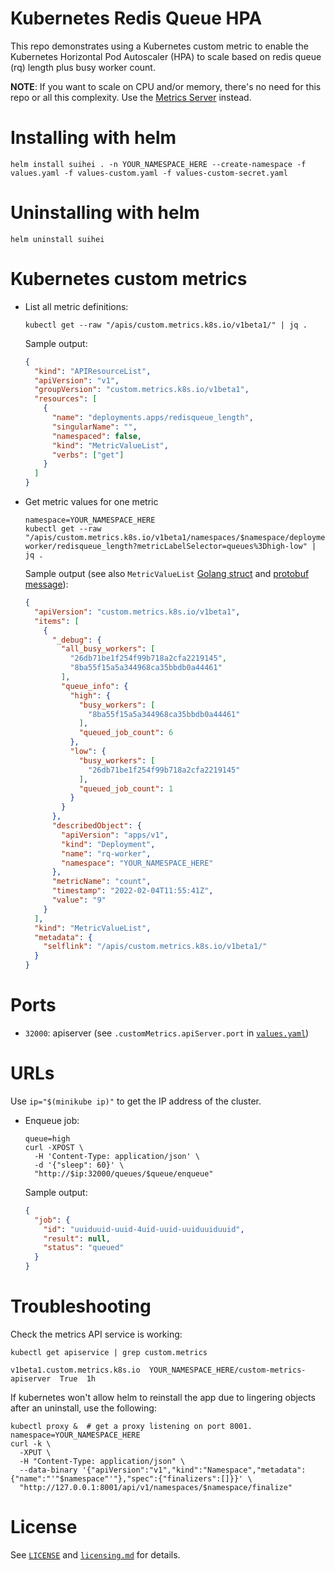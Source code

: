 # Kubernetes Redis Queue HPA

This repo demonstrates using a Kubernetes custom metric to enable the Kubernetes Horizontal Pod Autoscaler (HPA) to scale based on redis queue (rq) length plus busy worker count.

**NOTE**: If you want to scale on CPU and/or memory, there's no need for this repo or all this complexity. Use the [Metrics Server](https://github.com/kubernetes-sigs/metrics-server#use-cases) instead.

# Installing with helm

```shell
helm install suihei . -n YOUR_NAMESPACE_HERE --create-namespace -f values.yaml -f values-custom.yaml -f values-custom-secret.yaml
```

# Uninstalling with helm

```shell
helm uninstall suihei
```

# Kubernetes custom metrics

- List all metric definitions:

  ```shell
  kubectl get --raw "/apis/custom.metrics.k8s.io/v1beta1/" | jq .
  ```

  Sample output:
  ```json
  {
    "kind": "APIResourceList",
    "apiVersion": "v1",
    "groupVersion": "custom.metrics.k8s.io/v1beta1",
    "resources": [
      {
        "name": "deployments.apps/redisqueue_length",
        "singularName": "",
        "namespaced": false,
        "kind": "MetricValueList",
        "verbs": ["get"]
      }
    ]
  }
  ```
- Get metric values for one metric

  ```shell
  namespace=YOUR_NAMESPACE_HERE
  kubectl get --raw "/apis/custom.metrics.k8s.io/v1beta1/namespaces/$namespace/deployments.apps/rq-worker/redisqueue_length?metricLabelSelector=queues%3Dhigh-low" | jq .
  ```

  Sample output (see also `MetricValueList` [Golang struct](https://github.com/kubernetes/metrics/blob/342ad4a5669e323882f585879b7c9d4174ab9bcc/pkg/apis/custom_metrics/v1beta2/types.go#L39-L46) and [protobuf message](https://github.com/kubernetes/metrics/blob/342ad4a5669e323882f585879b7c9d4174ab9bcc/pkg/apis/custom_metrics/v1beta2/generated.proto#L78-L84)):
  ```json
  {
    "apiVersion": "custom.metrics.k8s.io/v1beta1",
    "items": [
      {
        "_debug": {
          "all_busy_workers": [
            "26db71be1f254f99b718a2cfa2219145",
            "8ba55f15a5a344968ca35bbdb0a44461"
          ],
          "queue_info": {
            "high": {
              "busy_workers": [
                "8ba55f15a5a344968ca35bbdb0a44461"
              ],
              "queued_job_count": 6
            },
            "low": {
              "busy_workers": [
                "26db71be1f254f99b718a2cfa2219145"
              ],
              "queued_job_count": 1
            }
          }
        },
        "describedObject": {
          "apiVersion": "apps/v1",
          "kind": "Deployment",
          "name": "rq-worker",
          "namespace": "YOUR_NAMESPACE_HERE"
        },
        "metricName": "count",
        "timestamp": "2022-02-04T11:55:41Z",
        "value": "9"
      }
    ],
    "kind": "MetricValueList",
    "metadata": {
      "selflink": "/apis/custom.metrics.k8s.io/v1beta1/"
    }
  }
  ```

# Ports

- `32000`: apiserver (see `.customMetrics.apiServer.port` in [`values.yaml`](/values.yaml))

# URLs

Use `ip="$(minikube ip)"` to get the IP address of the cluster.

- Enqueue job:

  ```shell
  queue=high
  curl -XPOST \
    -H 'Content-Type: application/json' \
    -d '{"sleep": 60}' \
    "http://$ip:32000/queues/$queue/enqueue"
  ```

  Sample output:
  ```json
  {
    "job": {
      "id": "uuiduuid-uuid-4uid-uuid-uuiduuiduuid",
      "result": null,
      "status": "queued"
    }
  }
  ```

# Troubleshooting

Check the metrics API service is working:

```shell
kubectl get apiservice | grep custom.metrics
```
```
v1beta1.custom.metrics.k8s.io  YOUR_NAMESPACE_HERE/custom-metrics-apiserver  True  1h
```

If kubernetes won't allow helm to reinstall the app due to lingering objects after an uninstall, use the following:

```shell
kubectl proxy &  # get a proxy listening on port 8001.
namespace=YOUR_NAMESPACE_HERE
curl -k \
  -XPUT \
  -H "Content-Type: application/json" \
  --data-binary '{"apiVersion":"v1","kind":"Namespace","metadata":{"name":"'"$namespace"'"},"spec":{"finalizers":[]}}' \
  "http://127.0.0.1:8001/api/v1/namespaces/$namespace/finalize"
```

# License

See [`LICENSE`](/LICENSE) and [`licensing.md`](/licensing.md) for details.
